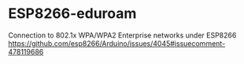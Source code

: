 # ESP8266-eduroam
Connection to 802.1x WPA/WPA2 Enterprise networks under ESP8266
https://github.com/esp8266/Arduino/issues/4045#issuecomment-478119686
